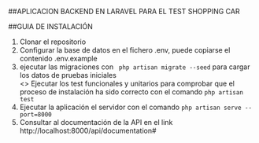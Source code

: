 ##APLICACION BACKEND EN LARAVEL PARA EL TEST SHOPPING CAR

##GUIA DE INSTALACIÓN
<ol>
<li> Clonar el repositorio </li>
<li> Configurar la base de datos en el fichero .env, puede copiarse el contenido .env.example </li>
<li> ejecutar las migraciones con <code> php artisan migrate --seed</code> para cargar los datos de pruebas iniciales </li>
<> Ejecutar los test funcionales y unitarios para comprobar que el proceso de instalación ha sido correcto con el comando
<code>php artisan test</code> </li>
<li> Ejecutar la aplicación el servidor con el comando <code>php artisan serve --port=8000</code></li>
<li> Consultar al documentación de la API en el link http://localhost:8000/api/documentation#</li>
</ol>
